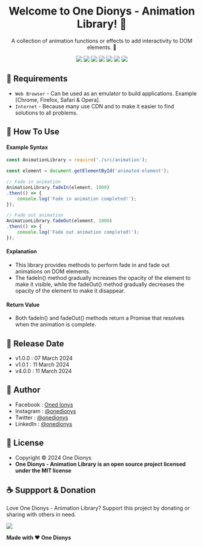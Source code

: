 <h1 align="center">Welcome to One Dionys - Animation Library! 👋 </h1>

<p align="center">A collection of animation functions or effects to add interactivity to DOM elements. 💖 </p>

<p align="center">
<img src="https://img.shields.io/github/contributors/onedionys/onedionys-animation-library?style=flat-square">
<img src="https://img.shields.io/github/issues/onedionys/onedionys-animation-library?style=flat-square">
<img src="https://img.shields.io/github/stars/onedionys/onedionys-animation-library?style=flat-square"> 
<img src="https://img.shields.io/github/forks/onedionys/onedionys-animation-library?style=flat-square">
<img src="https://img.shields.io/github/last-commit/onedionys/onedionys-animation-library.svg?style=flat-square">
<img src="https://img.shields.io/github/languages/code-size/onedionys/onedionys-animation-library?style=flat-square">
<img src="https://img.shields.io/github/license/onedionys/onedionys-animation-library?style=flat-square">
</p>

## 💾 Requirements

* `Web Browser` - Can be used as an emulator to build applications. Example [Chrome, Firefox, Safari & Opera].
* `Internet` - Because many use CDN and to make it easier to find solutions to all problems.

## 🎯 How To Use

#### Example Syntax

```javascript
const AnimationLibrary = require('./src/animation');

const element = document.getElementById('animated-element');

// Fade in animation
AnimationLibrary.fadeIn(element, 1000)
.then(() => {
    console.log('Fade in animation completed!');
});

// Fade out animation
AnimationLibrary.fadeOut(element, 1000)
.then(() => {
    console.log('Fade out animation completed!');
});
```

#### Explanation

* This library provides methods to perform fade in and fade out animations on DOM elements.
* The fadeIn() method gradually increases the opacity of the element to make it visible, while the fadeOut() method gradually decreases the opacity of the element to make it disappear.

#### Return Value

* Both fadeIn() and fadeOut() methods return a Promise that resolves when the animation is complete.

## 📆 Release Date

* v1.0.0 : 07 March 2024
* v1.0.1 : 11 March 2024
* v4.0.0 : 11 March 2024

## 🧑 Author

* Facebook : <a href="https://www.facebook.com/theonedionys"> Oned Ionys</a>
* Instagram : <a href="https://www.instagram.com/onedionys/"> @onedionys</a>
* Twitter : <a href="https://twitter.com/onedionys"> @onedionys</a>
* LinkedIn :  <a href="https://www.linkedin.com/in/onedionys/"> @onedionys</a>

## 📝 License

* Copyright © 2024 One Dionys
* **One Dionys - Animation Library is an open source project licensed under the MIT license**

## ☕️ Suppport & Donation

Love One Dionys - Animation Library? Support this project by donating or sharing with others in need.

<a href="https://www.buymeacoffee.com/onedionys"><img src="https://img.shields.io/badge/Buy_Me_A_Coffee-FFDD00?style=for-the-badge&logo=buy-me-a-coffee&logoColor=black"/> </a>

**Made with ❤️ One Dionys**
